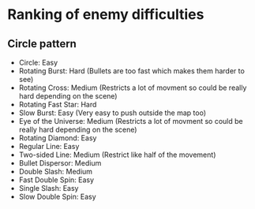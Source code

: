 # Ranking of enemy difficulties

## Circle pattern
- Circle: Easy
- Rotating Burst: Hard (Bullets are too fast which makes them harder to see)
- Rotating Cross: Medium (Restricts a lot of movment so could be really hard depending on the scene)
- Rotating Fast Star: Hard
- Slow Burst: Easy (Very easy to push outside the map too)
- Eye of the Universe: Medium (Restricts a lot of movment so could be really hard depending on the scene)
- Rotating Diamond: Easy
- Regular Line: Easy
- Two-sided Line: Medium (Restrict like half of the movement)
- Bullet Dispersor: Medium
- Double Slash: Medium
- Fast Double Spin: Easy
- Single Slash: Easy
- Slow Double Spin: Easy